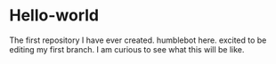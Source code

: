 # Hello-world
The first repository I have ever created. 
humblebot here. excited to be editing my first branch.
I am curious to see what this will be like.
